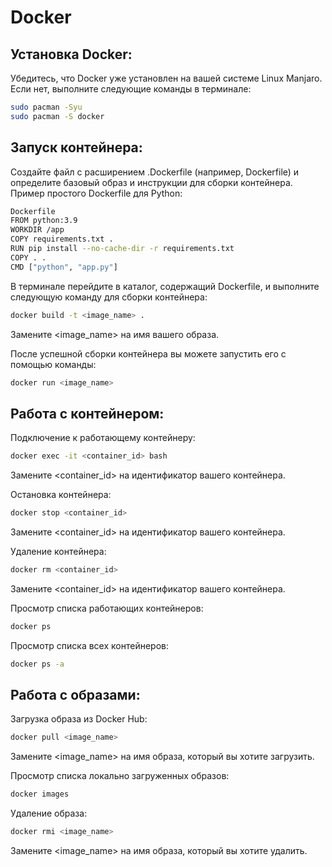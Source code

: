 # Docker

## Установка Docker:
Убедитесь, что Docker уже установлен на вашей системе Linux Manjaro. Если нет, выполните следующие команды в терминале:
```sh
sudo pacman -Syu
sudo pacman -S docker
```

## Запуск контейнера:

Создайте файл с расширением .Dockerfile (например, Dockerfile) и определите базовый образ и инструкции для сборки контейнера. Пример простого Dockerfile для Python:
```sh
Dockerfile
FROM python:3.9
WORKDIR /app
COPY requirements.txt .
RUN pip install --no-cache-dir -r requirements.txt
COPY . .
CMD ["python", "app.py"]
```

В терминале перейдите в каталог, содержащий Dockerfile, и выполните следующую команду для сборки контейнера:
```sh
docker build -t <image_name> .
```

Замените <image_name> на имя вашего образа.

После успешной сборки контейнера вы можете запустить его с помощью команды:
```sh
docker run <image_name>
```

## Работа с контейнером:

Подключение к работающему контейнеру:
```sh
docker exec -it <container_id> bash
```
Замените <container_id> на идентификатор вашего контейнера.

Остановка контейнера:
```sh
docker stop <container_id>
```
Замените <container_id> на идентификатор вашего контейнера.

Удаление контейнера:
```sh
docker rm <container_id>
```
Замените <container_id> на идентификатор вашего контейнера.

Просмотр списка работающих контейнеров:
```sh
docker ps
```
Просмотр списка всех контейнеров:
```sh
docker ps -a
```


## Работа с образами:

Загрузка образа из Docker Hub:
```sh
docker pull <image_name>
```
Замените <image_name> на имя образа, который вы хотите загрузить.

Просмотр списка локально загруженных образов:
```sh
docker images
```
Удаление образа:
```sh
docker rmi <image_name>
```
Замените <image_name> на имя образа, который вы хотите удалить.
